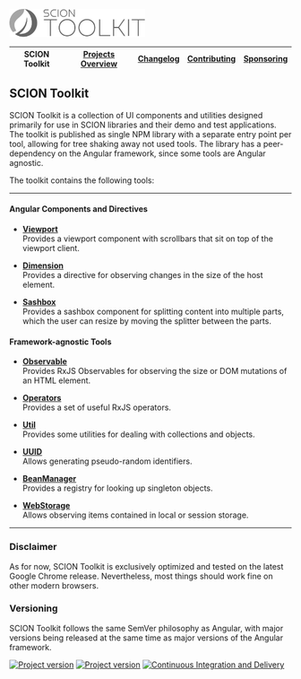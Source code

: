 <a href="/README.md"><img src="/resources/branding/scion-toolkit-banner.svg" height="50" alt="SCION Toolkit"></a>

| SCION Toolkit | [Projects Overview][menu-projects-overview] | [Changelog][menu-changelog] | [Contributing][menu-contributing] | [Sponsoring][menu-sponsoring] |  
| --- | --- | --- | --- | --- |

## SCION Toolkit

SCION Toolkit is a collection of UI components and utilities designed primarily for use in SCION libraries and their demo and test applications. The toolkit is published as single NPM library with a separate entry point per tool, allowing for tree shaking away not used tools. The library has a peer-dependency on the Angular framework, since some tools are Angular agnostic.

The toolkit contains the following tools:

***

#### Angular Components and Directives

- [**Viewport**][link-tool-viewport]\
  Provides a viewport component with scrollbars that sit on top of the viewport client.

- [**Dimension**][link-tool-dimension]\
  Provides a directive for observing changes in the size of the host element.

- [**Sashbox**][link-tool-sashbox]\
Provides a sashbox component for splitting content into multiple parts, which the user can resize by moving the splitter between the parts.

#### Framework-agnostic Tools

- [**Observable**][link-tool-observable]\
  Provides RxJS Observables for observing the size or DOM mutations of an HTML element.
   
- [**Operators**][link-tool-operators]\
  Provides a set of useful RxJS operators. 

- [**Util**][link-tool-util]\
  Provides some utilities for dealing with collections and objects. 

- [**UUID**][link-tool-uuid]\
  Allows generating pseudo-random identifiers.

- [**BeanManager**][link-tool-bean-manager]\
Provides a registry for looking up singleton objects.

- [**WebStorage**][link-tool-web-storage]\
Allows observing items contained in local or session storage.   
   
***

### Disclaimer
As for now, SCION Toolkit is exclusively optimized and tested on the latest Google Chrome release. Nevertheless, most things should work fine on other modern browsers.

### Versioning
SCION Toolkit follows the same SemVer philosophy as Angular, with major versions being released at the same time as major versions of the Angular framework. 

[![Project version](https://img.shields.io/npm/v/@scion/toolkit.svg)][link-download]
[![Project version](https://img.shields.io/npm/v/@scion/toolkit/next.svg)][link-download]
[![Continuous Integration and Delivery][link-github-actions-workflow:status]][link-github-actions-workflow]


[link-download]: https://www.npmjs.com/package/@scion/toolkit
[link-github-actions-workflow]: https://github.com/SchweizerischeBundesbahnen/scion-toolkit/actions
[link-github-actions-workflow:status]: https://github.com/SchweizerischeBundesbahnen/scion-toolkit/workflows/Continuous%20Integration%20and%20Delivery/badge.svg?branch=master&event=push
[link-tool-viewport]: /docs/site/tools/viewport.md
[link-tool-dimension]: /docs/site/tools/dimension.md
[link-tool-sashbox]: /docs/site/tools/sashbox.md
[link-tool-observable]: /docs/site/tools/observable.md
[link-tool-operators]: /docs/site/tools/operators.md
[link-tool-util]: /docs/site/tools/util.md
[link-tool-uuid]: /docs/site/tools/uuid.md
[link-tool-web-storage]: /docs/site/tools/web-storage.md
[link-tool-bean-manager]: /docs/site/tools/bean-manager.md

[menu-home]: /README.md
[menu-projects-overview]: /docs/site/projects-overview.md
[menu-changelog]: /docs/site/changelog/changelog.md
[menu-contributing]: /CONTRIBUTING.md
[menu-sponsoring]: /docs/site/sponsoring.md